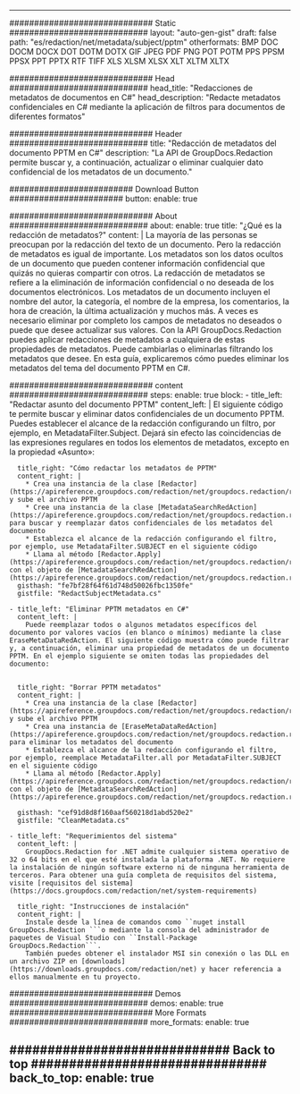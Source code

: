 
---
############################# Static ############################
layout: "auto-gen-gist" 
draft: false
path: "es/redaction/net/metadata/subject/pptm"
otherformats: BMP DOC DOCM DOCX DOT DOTM DOTX GIF JPEG PDF PNG POT POTM PPS PPSM PPSX PPT PPTX RTF TIFF XLS XLSM XLSX XLT XLTM XLTX  

############################# Head ############################
head_title: "Redacciones de metadatos de documentos en C#"
head_description: "Redacte metadatos confidenciales en C# mediante la aplicación de filtros para documentos de diferentes formatos"

############################# Header ############################
title: "Redacción de metadatos del documento PPTM en C#"
description: "La API de GroupDocs.Redaction permite buscar y, a continuación, actualizar o eliminar cualquier dato confidencial de los metadatos de un documento."

######################### Download Button #######################
button:
    enable: true

############################# About ############################
about:
    enable: true
    title: "¿Qué es la redacción de metadatos?"
    content: |
        La mayoría de las personas se preocupan por la redacción del texto de un documento. Pero la redacción de metadatos es igual de importante. Los metadatos son los datos ocultos de un documento que pueden contener información confidencial que quizás no quieras compartir con otros. La redacción de metadatos se refiere a la eliminación de información confidencial o no deseada de los documentos electrónicos. Los metadatos de un documento incluyen el nombre del autor, la categoría, el nombre de la empresa, los comentarios, la hora de creación, la última actualización y muchos más. A veces es necesario eliminar por completo los campos de metadatos no deseados o puede que desee actualizar sus valores. Con la API GroupDocs.Redaction puedes aplicar redacciones de metadatos a cualquiera de estas propiedades de metadatos. Puede cambiarlas o eliminarlas filtrando los metadatos que desee. En esta guía, explicaremos cómo puedes eliminar los metadatos del tema del documento PPTM en C#.

############################# content ############################
steps:
    enable: true
    block:
    - title_left: "Redactar asunto del documento PPTM"
      content_left: |
        El siguiente código te permite buscar y eliminar datos confidenciales de un documento PPTM. Puedes establecer el alcance de la redacción configurando un filtro, por ejemplo, en MetadataFilter.Subject. Dejará sin efecto las coincidencias de las expresiones regulares en todos los elementos de metadatos, excepto en la propiedad «Asunto»:
        

      title_right: "Cómo redactar los metadatos de PPTM"
      content_right: |
        * Crea una instancia de la clase [Redactor](https://apireference.groupdocs.com/redaction/net/groupdocs.redaction/redactor) y sube el archivo PPTM
        * Cree una instancia de la clase [MetadataSearchRedAction](https://apireference.groupdocs.com/redaction/net/groupdocs.redaction.redactions/metadatasearchredaction) para buscar y reemplazar datos confidenciales de los metadatos del documento
        * Establezca el alcance de la redacción configurando el filtro, por ejemplo, use MetadataFilter.SUBJECT en el siguiente código
        * Llama al método [Redactor.Apply](https://apireference.groupdocs.com/redaction/net/groupdocs.redaction/redactor/methods/apply/index) con el objeto de [MetadataSearchRedAction](https://apireference.groupdocs.com/redaction/net/groupdocs.redaction.redactions/metadatasearchredaction)        
      gisthash: "fe7bf28f64f61d748d50026fbc1350fe"
      gistfile: "RedactSubjectMetadata.cs"

    - title_left: "Eliminar PPTM metadatos en C#"
      content_left: |
        Puede reemplazar todos o algunos metadatos específicos del documento por valores vacíos (en blanco o mínimos) mediante la clase EraseMetaDataRedAction. El siguiente código muestra cómo puede filtrar y, a continuación, eliminar una propiedad de metadatos de un documento PPTM. En el ejemplo siguiente se omiten todas las propiedades del documento:
        
        
      title_right: "Borrar PPTM metadatos"
      content_right: |
        * Crea una instancia de la clase [Redactor](https://apireference.groupdocs.com/redaction/net/groupdocs.redaction/redactor) y sube el archivo PPTM
        * Crea una instancia de [EraseMetaDataRedAction](https://apireference.groupdocs.com/redaction/net/groupdocs.redaction.redactions/erasemetadataredaction) para eliminar los metadatos del documento
        * Establezca el alcance de la redacción configurando el filtro, por ejemplo, reemplace MetadataFilter.all por MetadataFilter.SUBJECT en el siguiente código 
        * Llama al método [Redactor.Apply](https://apireference.groupdocs.com/redaction/net/groupdocs.redaction/redactor/methods/apply/index) con el objeto de [MetadataSearchRedAction](https://apireference.groupdocs.com/redaction/net/groupdocs.redaction.redactions/metadatasearchredaction)
        
      gisthash: "cef91d8d8f160aaf560218d1abd520e2"
      gistfile: "CleanMetadata.cs"

    - title_left: "Requerimientos del sistema"
      content_left: |
        GroupDocs.Redaction for .NET admite cualquier sistema operativo de 32 o 64 bits en el que esté instalada la plataforma .NET. No requiere la instalación de ningún software externo ni de ninguna herramienta de terceros. Para obtener una guía completa de requisitos del sistema, visite [requisitos del sistema](https://docs.groupdocs.com/redaction/net/system-requirements)
        
      title_right: "Instrucciones de instalación"
      content_right: |
        Instale desde la línea de comandos como ``nuget install GroupDocs.Redaction ```o mediante la consola del administrador de paquetes de Visual Studio con ``Install-Package GroupDocs.Redaction```. 
        También puedes obtener el instalador MSI sin conexión o las DLL en un archivo ZIP en [downloads](https://downloads.groupdocs.com/redaction/net) y hacer referencia a ellos manualmente en tu proyecto.

############################# Demos ############################
demos:
    enable: true
############################# More Formats ############################
more_formats:
    enable: true

############################# Back to top ###############################
back_to_top:
    enable: true
---